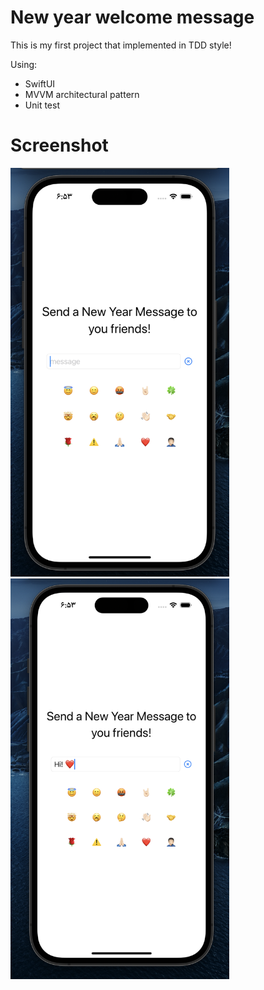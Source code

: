 # New year welcome message

This is my first project that implemented in TDD style! 

Using:
- SwiftUI
- MVVM architectural pattern
- Unit test


# Screenshot

<p float="left">
  <img src="screenshots/1.png" width="350"/>
  <img src="screenshots/2.png" width="350"/>
</p>
